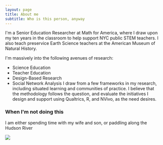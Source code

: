```yaml
---
layout: page
title: About me
subtitle: Who is this person, anyway
---
```


I'm a Senior Education Researcher at Math for America, where I draw upon my ten years in the classroom to help support NYC public STEM teachers. I also teach preservice Earth Science teachers at the American Museum of Natural History.

I'm massively into the following avenues of research:
* Science Education
* Teacher Education
* Design-Based Research
* Social Network Analysis 
I draw from a few frameworks in my research, including situated learning and communities of practice. I believe that the methodology follows the question, and evaluate the initiatives I design and support using Qualtrics, R, and NVivo, as the need desires. 

### When I'm not doing this

I am either spending time with my wife and son, or paddling along the Hudson River

![]("/assets/img/IMG_20171209_112558.jpg")

